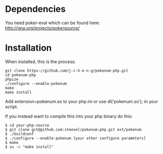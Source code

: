 # Dependencies 

You need poker-eval which can be found here: http://gna.org/projects/pokersource/

# Installation 


When installed, this is the process:

    git clone https://github.com/j-c-h-e-n-g/pokenum-php.git
    cd pokenum-php
    phpize
    ./configure --enable-pokenum
    make
    make install

Add extension=pokenum.so to your php.ini or use dl('pokenum.so'); in your script.

If you instead want to compile this into your php binary do this:

    $ cd your-php-source
    $ git clone git@github.com:steevel/pokenum-php.git ext/pokenum
    $ ./buildconf
    $ ./configure --enable-pokenum [your other configure parameters]
    $ make
    $ su -c "make install"
